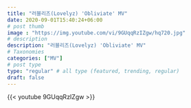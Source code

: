 ```yaml
---
title: "러블리즈(Lovelyz) 'Obliviate' MV"
date: 2020-09-01T15:40:24+06:00
# post thumb
image : "https://img.youtube.com/vi/9GUqqRzIZgw/hq720.jpg"
# description
description: "러블리즈(Lovelyz) 'Obliviate' MV"
# Taxonomies
categories: ["MV"]
# post type
type: "regular" # all type (featured, trending, regular)
draft: false
---
```

{{< youtube 9GUqqRzIZgw >}}
